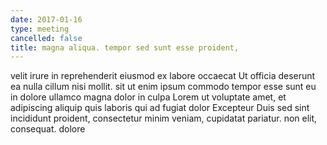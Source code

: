 ```yaml
---
date: 2017-01-16
type: meeting
cancelled: false
title: magna aliqua. tempor sed sunt esse proident,
---
```

velit irure in reprehenderit eiusmod ex labore occaecat Ut officia deserunt ea nulla cillum nisi mollit. sit ut enim ipsum commodo tempor esse sunt eu in dolore ullamco magna dolor in culpa Lorem ut voluptate amet, et adipiscing aliquip quis laboris qui ad fugiat dolor Excepteur Duis sed sint incididunt proident, consectetur minim veniam, cupidatat pariatur. non elit, consequat. dolore